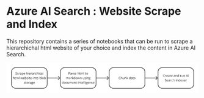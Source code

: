 # Azure AI Search : Website Scrape and Index

This repository contains a series of notebooks that can be run to scrape a hierarchichal html website of your choice and index the content in Azure AI Search.

![alt text](images/process.png)
